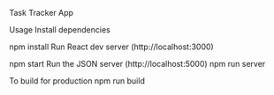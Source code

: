 Task Tracker App


Usage
Install dependencies


npm install
Run React dev server (http://localhost:3000)

npm start
Run the JSON server (http://localhost:5000)
npm run server

To build for production
npm run build